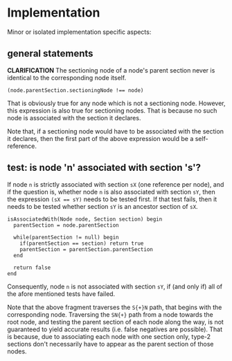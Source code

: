 
<!-- ======================================================================= -->
# Implementation

Minor or isolated implementation specific aspects:

<!-- ======================================================================= -->
## general statements

**CLARIFICATION**
The sectioning node of a node's parent section
never is identical to the corresponding node itself.

```
(node.parentSection.sectioningNode !== node)
```

That is obviously true for any node which is not a sectioning node. However,
this expression is also true for sectioning nodes. That is because no such
node is associated with the section it declares.

Note that, if a sectioning node would have to be associated with the section it
declares, then the first part of the above expression would be a self-reference.

<!-- ======================================================================= -->
## test: is node 'n' associated with section 's'?

If node `n` is strictly associated with section `sX` (one reference per node),
and if the question is, whether node `n` is also associated with section `sY`,
then the expression `(sX == sY)` needs to be tested first. If that test fails,
then it needs to be tested whether section `sY` is an ancestor section of `sX`.

```
isAssociatedWith(Node node, Section section) begin
  parentSection = node.parentSection
  
  while(parentSection != null) begin
    if(parentSection == section) return true
    parentSection = parentSection.parentSection
  end
  
  return false
end
```

Consequently, node `n` is not associated with section `sY`,
if (and only if) all of the afore mentioned tests have failed.

Note that the above fragment traverses the `S{+}N` path, that begins with
the corresponding node. Traversing the `SN{+}` path from a node towards the
root node, and testing the parent section of each node along the way, is not
guaranteed to yield accurate results (i.e. false negatives are possible). That
is because, due to associating each node with one section only, type-2 sections
don't necessarily have to appear as the parent section of those nodes.
